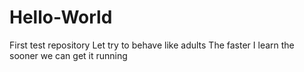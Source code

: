 # Hello-World
First test repository
Let try to behave like adults
The faster I learn the sooner we can get it running
